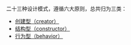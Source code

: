 二十三种设计模式，遵循六大原则，总共归为三类：

* [创建型（creator）](https://github.com/RayKr/designmodels/tree/master/src/com/swroom/creator)
* [结构型（constructor）](https://github.com/RayKr/designmodels/tree/master/src/com/swroom/constructor)
* [行为型（behavior）](https://github.com/RayKr/designmodels/tree/master/src/com/swroom/behavior)


